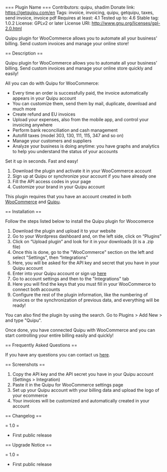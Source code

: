 === Plugin Name ===
Contributors: quipu, shadim
Donate link: https://getquipu.com/en
Tags: invoice, invoicing, quipu, getquipu, taxes, send invoice, invoice pdf
Requires at least: 4.1
Tested up to: 4.6
Stable tag: 1.0.2
License: GPLv2 or later
License URI: http://www.gnu.org/licenses/gpl-2.0.html

Quipu plugin for WooCommerce allows you to automate all your business' billing. Send custom invoices and manage your online store!

== Description ==

Quipu plugin for WooCommerce allows you to automate all your business’ billing. Send custom invoices and manage your online store quickly and easily!

All you can do with Quipu for WooCommerce:

* Every time an order is successfully paid, the invoice automatically appears in your Quipu account
* You can customize them, send them by mail, duplicate, download and much more
* Create refund and EU invoices
* Upload your expenses, also from the mobile app, and control your invoicing anywhere
* Perform bank reconciliation and cash management
* Autofill taxes (model 303, 130, 111, 115, 347 and so on)
* Manage your customers and suppliers
* Analyze your business is doing anytime: you have graphs and analytics to help you understand the status of your accounts

Set it up in seconds. Fast and easy!

1. Download the plugin and activate it in your WooCommerce account
2. Sign up at Quipu or synchronize your account if you have already one
3. Fill the API access codes in your page
4. Customize your brand in your Quipu account

This plugin requires that you have an account created in both [WooCommerce](https://www.woothemes.com/woocommerce/) and [Quipu](https://getquipu.com/en).

== Installation ==

Follow the steps listed below to install the Quipu plugin for Woocomerce

1. Download the plugin and upload it to your website
2. Go to your Wordpress dashboard and, on the left side, click on “Plugins”
3. Click on “Upload plugin” and look for it in your downloads (it is a .zip file)
4. Once this is done, go to the "WooCommerce" section on the left and select "Settings", then “Integrations”
5. Here, you will be asked for the API key and secret that you have in your Quipu account
6. Enter into your Quipu account or sign up [here](https://getquipu.com/en/freelances/signup)
7. Go to account settings and then to the "Integrations" tab
8. Here you will find the keys that you must fill in your WooCommerce to connect both accounts
9. Configure the rest of the plugin information, like the numbering of invoices or the synchronization of previous data, and everything will be ready!

You can also find the plugin by using the search. Go to Plugins > Add New > and type "Quipu".

Once done, you have connected Quipu with WooCommerce and you can start controlling your entire billing easily and quickly!

== Frequently Asked Questions ==

If you have any questions you can contact us [here](https://getquipu.com/en/contact).

== Screenshots ==

1. Copy the API key and the API secret you have in your Quipu account (Settings > Integration)
2. Paste it in the Quipu for WooCommerce settings page
3. Set up your Quipu account with your billing data and upload the logo of your ecommerce
4. Your invoices will be customized and automatically created in your account

== Changelog ==

= 1.0 =
* First public release

== Upgrade Notice ==

= 1.0 =
* First public release
